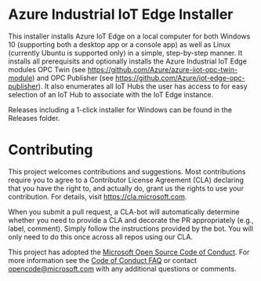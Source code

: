 
# Azure Industrial IoT Edge Installer
This installer installs Azure IoT Edge on a local computer for both Windows 10 (supporting both a desktop app or a console app)
as well as Linux (currently Ubuntu is supported only) in a simple, step-by-step manner. It installs all prerequisits and optionally installs
the Azure Industrial IoT Edge modules OPC Twin (see https://github.com/Azure/azure-iiot-opc-twin-module) and OPC Publisher
(see https://github.com/Azure/iot-edge-opc-publisher). It also enumerates all IoT Hubs the user has access to for easy selection
of an IoT Hub to associate with the IoT Edge instance.

Releases including a 1-click installer for Windows can be found in the Releases folder.

# Contributing

This project welcomes contributions and suggestions.  Most contributions require you to agree to a
Contributor License Agreement (CLA) declaring that you have the right to, and actually do, grant us
the rights to use your contribution. For details, visit https://cla.microsoft.com.

When you submit a pull request, a CLA-bot will automatically determine whether you need to provide
a CLA and decorate the PR appropriately (e.g., label, comment). Simply follow the instructions
provided by the bot. You will only need to do this once across all repos using our CLA.

This project has adopted the [Microsoft Open Source Code of Conduct](https://opensource.microsoft.com/codeofconduct/).
For more information see the [Code of Conduct FAQ](https://opensource.microsoft.com/codeofconduct/faq/) or
contact [opencode@microsoft.com](mailto:opencode@microsoft.com) with any additional questions or comments.

